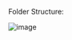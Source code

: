 
Folder Structure:

![image](https://user-images.githubusercontent.com/43432240/200171661-aa371210-29b1-4f05-9bf3-8b54b0fd2067.png)
